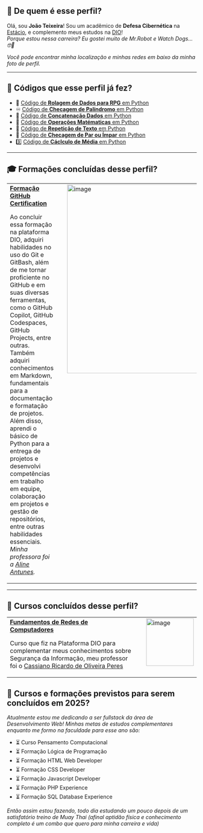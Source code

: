 ## 💭 De quem é esse perfil?

Olá, sou **João Teixeira**! Sou um acadêmico de **Defesa Cibernética** na [Estácio](estácio.br), e complemento meus estudos na [DIO](https://www.dio.me/)!  
_Porque estou nessa carreira? Eu gostei muito de Mr.Robot e Watch Dogs... 🤓🤫_

*Você pode encontrar minha localização e minhas redes em baixo da minha foto de perfil.*

---

## 📜 Códigos que esse perfil já fez?

- 🎲 [Código de **Rolagem de Dados para RPG** em Python](https://github.com/joaocvteixeira/tormenta-20/blob/main/dados.py)
- ♾️ [Código de **Checagem de Palíndromo** em Python](https://github.com/joaocvteixeira/copilotando-python/blob/main/codigos_python_copilotados/check_palindromo.py)
- 🤝 [Código de **Concatenação Dados** em Python](https://github.com/joaocvteixeira/copilotando-python/blob/main/codigos_python_copilotados/concat_dados.py)
- 🧮 [Código de **Operações Matématicas** em Python](https://github.com/joaocvteixeira/copilotando-python/blob/main/codigos_python_copilotados/ope_mat.py)
- 🔄 [Código de **Repetição de Texto** em Python](https://github.com/joaocvteixeira/copilotando-python/blob/main/codigos_python_copilotados/repet_txt.py)
- 🔢 [Código de **Checagem de Par ou Ímpar** em Python](https://github.com/joaocvteixeira/copilotando-python/blob/main/codigos_python_copilotados/par_impar.py)
- 3️⃣ [Código de **Cáclculo de Média** em Python](https://github.com/joaocvteixeira/copilotando-python/blob/main/codigos_python_copilotados/media_tres.py)

---

## 🎓 Formações concluídas desse perfil?

<table>
  <tr>
    <td style="vertical-align: top;">
      <strong><a href="https://hermes.dio.me/certificates/BKONMZIO.pdf">Formação GitHub Certification</a></strong>
      <p>Ao concluir essa formação na plataforma DIO, adquiri habilidades no uso do Git e GitBash, além de me tornar proficiente no GitHub e em suas diversas ferramentas, como o GitHub Copilot, GitHub Codespaces, GitHub Projects, entre outras. Também adquiri conhecimentos em Markdown, fundamentais para a documentação e formatação de projetos. Além disso, aprendi o básico de Python para a entrega de projetos e desenvolvi competências em trabalho em equipe, colaboração em projetos e gestão de repositórios, entre outras habilidades essenciais. <em>Minha professora foi a <a href="https://github.com/alinealien">Aline Antunes</a>.</em></p>
    </td>
    <td style="vertical-align: top; width: 500px;">
      <img src="https://github.com/user-attachments/assets/a39cbe30-c46a-42f6-8bf3-3e236c889015" alt="image" width="500" style="margin-left: 20px;">
    </td>
  </tr>
</table>

---

## 📕 Cursos concluídos desse perfil?

<table>
  <tr>
    <td style="vertical-align: top;">
      <strong><a href="https://hermes.dio.me/certificates/O4D0PYMO.pdf">Fundamentos de Redes de Computadores</a></strong>
      <p>Curso que fiz na Plataforma DIO para complementar meus conhecimentos sobre Segurança da Informação,
        meu professor foi o <a href="https://github.com/cassiano-dio">Cassiano Ricardo de Oliveira Peres                                            
          </a></p>
    </td>
    <td style="vertical-align: top; width: 126px;">
      <img src="https://github.com/user-attachments/assets/d99e052c-52a2-4e40-82fa-65abdf170a07" alt="image" width="126" style="margin-left: 20px;">
    </td>
  </tr>
</table>

## 📅 Cursos e formações previstos para serem concluídos em 2025?

_Atualmente estou me dedicando a ser fullstack da área de Desenvolvimento Web! Minhas metas de estudos complementares enquanto me formo na faculdade para esse ano são:_

- ⏳ Curso Pensamento Computacional
- ⏳ Formação Lógica de Programação
- ⏳ Formação HTML Web Developer
- ⏳ Formação CSS Developer
- ⏳ Formação Javascript Developer
- ⏳ Formação PHP Experience
- ⏳ Formação SQL Database Experience

_Então assim estou fazendo, todo dia estudando um pouco depois de um satisfatório treino de Muay Thai (afinal aptidão física e conhecimento completo é um combo que quero para minha carreira e vida)_
